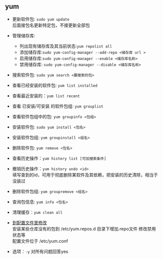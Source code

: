 ## yum
- 更新软件包: `sudo yum update`  
后面接包名更新特定包，不接更新全部包  
- 管理储存库:
    - 列出现有储存库及其当前状态:`yum repolist all`
    - 添加储存库:`sudo yum-config-manager --add-repo <储存库 url >`
    - 启用储存库:`sudo yum-config-manager --enable <储存库名称>`
    - 禁用储存库: `sudo yum-config-manager --disable <储存库名称>`
- 搜索软件包: `sudo yum search <要搜索的包>`
- 查看已经安装的软件包: `yum list installed`
- 查看最近安装的：`yum list recent`
- 查看 已安装/可安装 的软件包组: `yum grouplist`
- 查看软件包组中的包: `yum groupinfo <包组>`
- 安装软件包: `sudo yum install <包名>`
- 安装软件包组: `yum groupinstall <组名>`
- 删除软件包: `yum remove <包名>`
- 查看历史操作：`yum history list [可加搜索条件]`
- 撤销历史操作：`yum history undo <id>`  
填写查到的id，可用于彻底删除某软件及其依赖，把安装的历史清除，相当于没装过
- 删除软件包组: `yum groupremove <组名>`
- 查询包信息: `yum info <包名>`
- 清理缓存：`yum clean all`
- [到配置文件里修改](http://blog.csdn.net/im5437/article/details/53445142)  
安装某些仓库没有的包到 /etc/yum.repos.d 目录下增加.repo文件 修改禁用状态等  
配置文件位于 /etc/yum.conf

- 选项：`-y` 对所有问题回答yes